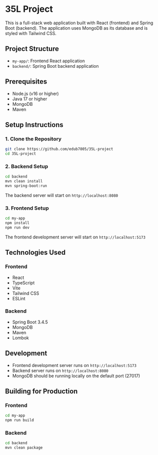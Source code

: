 # 35L Project

This is a full-stack web application built with React (frontend) and Spring Boot (backend). The application uses MongoDB as its database and is styled with Tailwind CSS.

## Project Structure

- `my-app/`: Frontend React application
- `backend/`: Spring Boot backend application

## Prerequisites

- Node.js (v16 or higher)
- Java 17 or higher
- MongoDB
- Maven

## Setup Instructions

### 1. Clone the Repository

```bash
git clone https://github.com/edub7805/35L-project
cd 35L-project
```

### 2. Backend Setup

```bash
cd backend
mvn clean install
mvn spring-boot:run
```

The backend server will start on `http://localhost:8080`

### 3. Frontend Setup

```bash
cd my-app
npm install
npm run dev
```

The frontend development server will start on `http://localhost:5173`

## Technologies Used

### Frontend
- React
- TypeScript
- Vite
- Tailwind CSS
- ESLint

### Backend
- Spring Boot 3.4.5
- MongoDB
- Maven
- Lombok

## Development

- Frontend development server runs on `http://localhost:5173`
- Backend server runs on `http://localhost:8080`
- MongoDB should be running locally on the default port (27017)

## Building for Production

### Frontend
```bash
cd my-app
npm run build
```

### Backend
```bash
cd backend
mvn clean package
```


